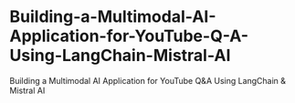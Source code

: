 # Building-a-Multimodal-AI-Application-for-YouTube-Q-A-Using-LangChain-Mistral-AI
Building a Multimodal AI Application for YouTube Q&amp;A Using LangChain &amp; Mistral AI
